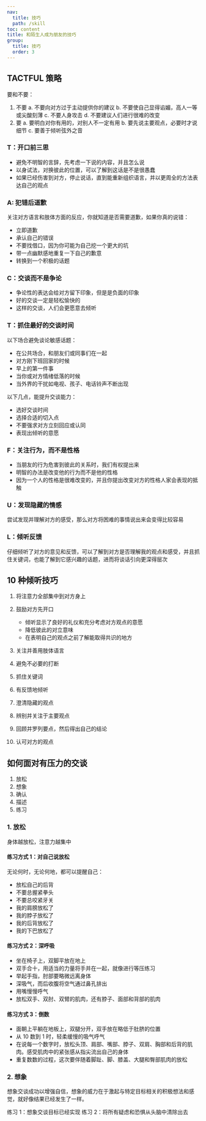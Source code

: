 ```yaml
---
nav:
  title: 技巧
  path: /skill
toc: content
title: 和陌生人成为朋友的技巧
group:
  title: 技巧
  order: 3
---
```


## TACTFUL 策略

要和不要：

1. 不要
   a. 不要向对方过于主动提供你的建议
   b. 不要使自己显得谄媚，高人一等或尖酸刻薄
   c. 不要人身攻击
   d. 不要建议人们进行很难的改变
2. 要
   a. 要明白对你有用的，对别人不一定有用
   b. 要先说主要观点，必要时才说细节
   c. 要善于倾听弦外之音

### T：开口前三思

- 避免不明智的言辞，先考虑一下说的内容，并且怎么说
- 以身试法，对换彼此的位置，可以了解到这话是不是很愚蠢
- 如果已经伤害到对方，停止说话，直到能重新组织语言，并以更周全的方法表达自己的观点

### A: 犯错后道歉

关注对方语言和肢体方面的反应，你就知道是否需要道歉，如果你真的说错：

- 立即道歉
- 承认自己的错误
- 不要找借口，因为你可能为自己挖一个更大的坑
- 带一点幽默感地重复一下自己的歉意
- 转换到一个积极的话题

### C：交谈而不是争论

- 争论性的表达会给对方留下印象，但是是负面的印象
- 好的交谈一定是轻松愉快的
- 这样的交谈，人们会更愿意去倾听

### T：抓住最好的交谈时间

以下场合避免谈论敏感话题：

- 在公共场合，和朋友们或同事们在一起
- 对方刚下班回家的时候
- 早上的第一件事
- 当你或对方情绪低落的时候
- 当外界的干扰如电视、孩子、电话铃声不断出现

以下几点，能提升交谈能力：

- 选好交谈时间
- 选择合适的切入点
- 不要强求对方立刻回应或认同
- 表现出倾听的意愿

### F：关注行为，而不是性格

- 当朋友的行为危害到彼此的关系时，我们有权提出来
- 明智的办法是改变他的行为而不是他的性格
- 因为一个人的性格是很难改变的，并且你提出改变对方的性格人家会表现的抵触

### U：发现隐藏的情感

尝试发现并理解对方的感受，那么对方将困难的事情说出来会变得比较容易

### L：倾听反馈

仔细倾听了对方的意见和反馈，可以了解到对方是否理解我的观点和感受，并且抓住关键词，也能了解到它感兴趣的话题，进而将谈话引向更深得层次

## 10 种倾听技巧

1. 将注意力全部集中到对方身上
2. 鼓励对方先开口

   - 倾听显示了良好的礼仪和充分考虑对方观点的意愿
   - 降低彼此的对立意味
   - 在表明自己的观点之前了解能取得共识的地方

3. 关注并善用肢体语言
4. 避免不必要的打断
5. 抓住关键词
6. 有反馈地倾听
7. 澄清隐藏的观点
8. 辨别并关注于主要观点
9. 回顾并罗列要点，然后得出自己的结论
10. 认可对方的观点

## 如何面对有压力的交谈

1. 放松
2. 想象
3. 确认
4. 描述
5. 练习

### 1. 放松

身体越放松，注意力越集中

#### 练习方式 1：对自己说放松

无论何时，无论何地，都可以提醒自己：

- 放松自己的后背
- 不要总握紧拳头
- 不要总咬紧牙关
- 我的肩膀放松了
- 我的脖子放松了
- 我的后背放松了
- 我的下巴放松了

#### 练习方式 2：深呼吸

- 坐在椅子上，双脚平放在地上
- 双手合十，用适当的力量将手并在一起，就像进行等压练习
- 举起手指，肘部要略微远离身体
- 深吸气，而后收腹将空气通过鼻孔排出
- 用嘴慢慢呼气
- 放松双手、双肘、双臂的肌肉，还有脖子、面部和背部的肌肉

#### 练习方式 3：倒数

- 面朝上平躺在地板上，双腿分开，双手放在略低于肚脐的位置
- 从 10 数到 1 时，轻柔缓慢的吸气呼气
- 在说每一个数字时，放松头顶、肩部、嘴部、脖子、双肩、胸部和后背的肌肉。感受肌肉中的紧张感从指尖流出自己的身体
- 重复数数的过程，这次要伴随着脚趾、脚、膝盖、大腿和臀部肌肉的放松

### 2. 想象

想象交谈成功以增强自信，想象的威力在于激起与特定目标相关的积极想法和感觉，就好像结果已经发生了一样。

练习 1：想象交谈目标已经实现
练习 2：将所有疑虑和恐惧从头脑中清除出去

